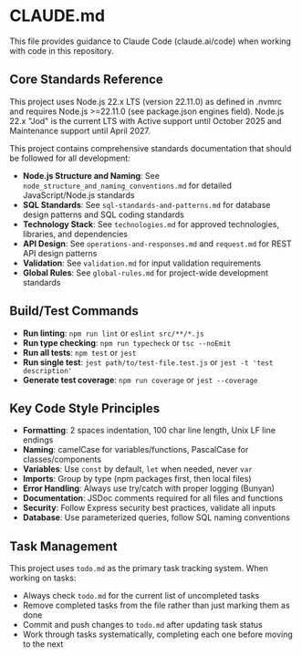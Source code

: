 # CLAUDE.md

This file provides guidance to Claude Code (claude.ai/code) when working with code in this repository.

## Core Standards Reference

This project uses Node.js 22.x LTS (version 22.11.0) as defined in .nvmrc and requires Node.js >=22.11.0 (see package.json engines field). Node.js 22.x "Jod" is the current LTS with Active support until October 2025 and Maintenance support until April 2027.

This project contains comprehensive standards documentation that should be followed for all development:

* **Node.js Structure and Naming**: See `node_structure_and_naming_conventions.md` for detailed JavaScript/Node.js standards
* **SQL Standards**: See `sql-standards-and-patterns.md` for database design patterns and SQL coding standards
* **Technology Stack**: See `technologies.md` for approved technologies, libraries, and dependencies
* **API Design**: See `operations-and-responses.md` and `request.md` for REST API design patterns
* **Validation**: See `validation.md` for input validation requirements
* **Global Rules**: See `global-rules.md` for project-wide development standards

## Build/Test Commands

* **Run linting**: `npm run lint` or `eslint src/**/*.js`
* **Run type checking**: `npm run typecheck` or `tsc --noEmit`
* **Run all tests**: `npm test` or `jest`
* **Run single test**: `jest path/to/test-file.test.js` or `jest -t 'test description'`
* **Generate test coverage**: `npm run coverage` or `jest --coverage`

## Key Code Style Principles

* **Formatting**: 2 spaces indentation, 100 char line length, Unix LF line endings
* **Naming**: camelCase for variables/functions, PascalCase for classes/components
* **Variables**: Use `const` by default, `let` when needed, never `var`
* **Imports**: Group by type (npm packages first, then local files)
* **Error Handling**: Always use try/catch with proper logging (Bunyan)
* **Documentation**: JSDoc comments required for all files and functions
* **Security**: Follow Express security best practices, validate all inputs
* **Database**: Use parameterized queries, follow SQL naming conventions

## Task Management

This project uses `todo.md` as the primary task tracking system. When working on tasks:

* Always check `todo.md` for the current list of uncompleted tasks
* Remove completed tasks from the file rather than just marking them as done
* Commit and push changes to `todo.md` after updating task status
* Work through tasks systematically, completing each one before moving to the next

